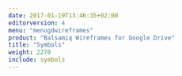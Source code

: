 ```yaml
---
date: 2017-01-19T13:46:35+02:00
editorversion: 4
menu: "menugdwireframes"
product: "Balsamiq Wireframes for Google Drive"
title: "Symbols"
weight: 2270
include: symbols
---
```


